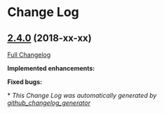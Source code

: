 # Change Log

## [2.4.0](https://github.com/zammad/zammad/tree/2.4.0) (2018-xx-xx)
[Full Changelog](https://github.com/zammad/zammad/compare/2.3.0...2.4.0)

**Implemented enhancements:**




**Fixed bugs:**




\* *This Change Log was automatically generated by [github_changelog_generator](https://github.com/skywinder/Github-Changelog-Generator)*